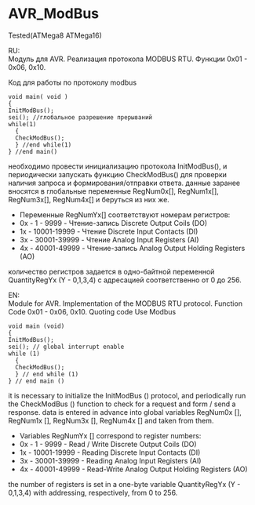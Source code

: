 # AVR_ModBus
Tested(ATMega8
       ATMega16)

RU:   
Модуль для AVR. Реализация протокола MODBUS RTU. Функции 0х01 - 0х06, 0x10.

Код для работы по протоколу modbus

```
void main( void )
{
InitModBus();
sei(); //глобальное разрешение прерываний
while(1)
  {
  CheckModBus();
  } //end while(1)
} //end main()
```

необходимо провести инициализацию протокола InitModBus(), и периодически запускать 
функцию CheckModBus() для проверки наличия запроса и формирования/отправки ответа.
данные заранее вносятся в глобальные переменные RegNum0x[], RegNum1x[], RegNum3x[],
RegNum4x[] и беруться из них же. 
* Переменные RegNumYx[] соответствуют номерам регистров:
* 0x - 1 - 9999 - 	Чтение-запись Discrete Output Coils (DO)
* 1x - 10001-19999 - Чтение	Discrete Input Contacts	(DI)
* 3x - 30001-39999 - Чтение	Analog Input Registers	(AI)
* 4x - 40001-49999 - Чтение-запись	Analog Output Holding Registers	(AO)

количество регистров задается в одно-байтной переменной QuantityRegYx (Y - 0,1,3,4)
c адресацией соответственно от 0 до 256.


EN:   
Module for AVR. Implementation of the MODBUS RTU protocol. Function Code 0x01 - 0x06, 0x10.
Quoting code
Use Modbus
```
void main (void)
{
InitModBus();
sei(); // global interrupt enable
while (1)
  {
  CheckModBus();
  } // end while (1)
} // end main ()
```
it is necessary to initialize the InitModBus () protocol, and periodically run
the CheckModBus () function to check for a request and form / send a response.
data is entered in advance into global variables RegNum0x [], RegNum1x [], RegNum3x [], RegNum4x [] and taken from them. 
* Variables RegNumYx [] correspond to register numbers:
* 0x - 1 - 9999 - Read / Write Discrete Output Coils (DO)
* 1x - 10001-19999 - Reading Discrete Input Contacts (DI)
* 3x - 30001-39999 - Reading Analog Input Registers (AI)
* 4x - 40001-49999 - Read-Write Analog Output Holding Registers (AO)

the number of registers is set in a one-byte variable QuantityRegYx (Y - 0,1,3,4)
with addressing, respectively, from 0 to 256.
